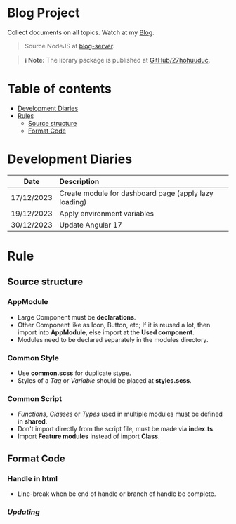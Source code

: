 <h1 ><b>Blog Project</b></h1>

Collect documents on all topics. Watch at my [Blog](https://27hohuuduc.github.io/).
> Source NodeJS at [blog-server](https://github.com/27hohuuduc/blog-server).

> **:information_source: Note:** The library package is published at [GitHub/27hohuuduc](https://github.com/27hohuuduc).

# Table of contents
- [Development Diaries](#development-diaries)
- [Rules](#rule)
    - [Source structure](#source-structure)
    - [Format Code](#format-code)

# Development Diaries
| Date      | Description |
| :-:       | :---        |
| 17/12/2023 | Create module for dashboard page (apply lazy loading) |
| 19/12/2023 | Apply environment variables |
| 30/12/2023 | Update Angular 17 |


# Rule

## Source structure

### AppModule
- Large Component must be **declarations**.
- Other Component like as Icon, Button, etc; If it is reused a lot, then import into **AppModule**, else import at the **Used component**.  
- Modules need to be declared separately in the modules directory.

### Common Style
- Use **common.scss** for duplicate stype.
- Styles of a *Tag* or *Variable* should be placed at **styles.scss**.

### Common Script
- *Functions*, *Classes* or *Types* used in multiple modules must be defined in **shared**.
- Don't import directly from the script file, must be made via **index.ts**.
- Import **Feature modules** instead of import **Class**.

## Format Code

### Handle in html
- Line-break when be end of handle or branch of handle be complete.

### *Updating*
